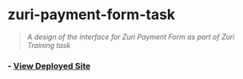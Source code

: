 # zuri-payment-form-task
> *A design of the interface for Zuri Payment Form as part of Zuri Training task*
### - [View Deployed Site](https://marrockx.github.io/zuri-payment-form-task/)
